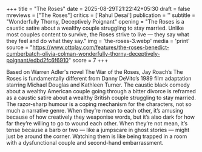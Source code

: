 +++
title = "The Roses"
date = 2025-08-29T21:22:42+05:30
draft = false
mreviews = ["The Roses"]
critics = ['Rahul Desai']
publication = ''
subtitle = "Wonderfully Thorny, Deceptively Poignant"
opening = "The Roses is a caustic satire about a wealthy couple struggling to stay married. Unlike most couples content to survive, the Roses strive to live — they say what they feel and do what they say."
img = 'the-roses-3.webp'
media = 'print'
source = "https://www.ottplay.com/features/the-roses-benedict-cumberbatch-olivia-colman-wonderfully-thorny-deceptively-poignant/edbd2fc6f6910"
score = 7
+++

Based on Warren Adler's novel The War of the Roses, Jay Roach’s The Roses is fundamentally different from Danny DeVito’s 1989 film adaptation starring Michael Douglas and Kathleen Turner. The caustic black comedy about a wealthy American couple going through a bitter divorce is reframed as a caustic satire about a wealthy British couple struggling to stay married. The razor-sharp humour is a coping mechanism for the characters, not so much a narrative genre. When they’re mean to each other, it’s amusing because of how creatively they weaponise words, but it’s also dark for how far they’re willing to go to wound each other. When they’re not mean, it’s tense because a barb or two — like a jumpscare in ghost stories — might just be around the corner. Watching them is like being trapped in a room with a dysfunctional couple and second-hand embarrassment.
